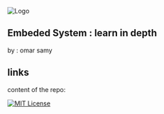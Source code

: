 
![Logo](https://canada.newark.com/productimages/large/en_US/68T2943-40.jpg)

## Embeded System : learn in depth  


by : omar samy


## links

content of the repo: 

[![MIT License](https://img.shields.io/badge/c%20basic%20assignments-7A5BE2)](https://github.com/omarsamy289/ES-omar-samy/tree/main/c-assignments/c-basics)

